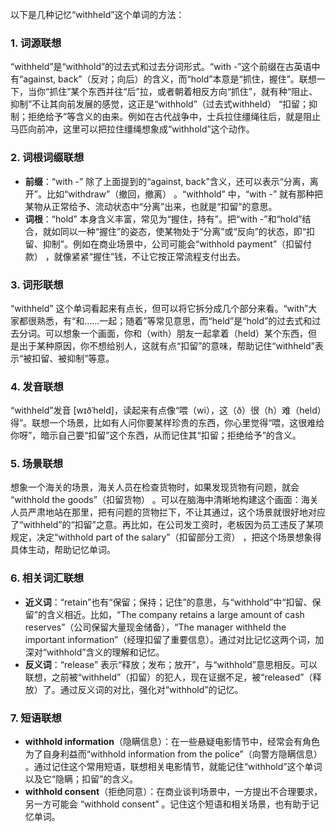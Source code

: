 以下是几种记忆“withheld”这个单词的方法：

### 1. 词源联想
 “withheld”是“withhold”的过去式和过去分词形式。“with -”这个前缀在古英语中有“against, back”（反对；向后）的含义，而“hold”本意是“抓住，握住”。联想一下，当你“抓住”某个东西并往“后”拉，或者朝着相反方向“抓住”，就有种“阻止、抑制”不让其向前发展的感觉，这正是“withhold”（过去式withheld） “扣留；抑制；拒绝给予”等含义的由来。例如在古代战争中，士兵拉住缰绳往后，就是阻止马匹向前冲，这里可以把拉住缰绳想象成“withhold”这个动作。

### 2. 词根词缀联想
 - **前缀**：“with -” 除了上面提到的“against, back”含义，还可以表示“分离，离开”。比如“withdraw”（撤回，撤离） 。“withhold” 中，“with -” 就有那种把某物从正常给予、流动状态中“分离”出来，也就是“扣留”的意思。
 - **词根**：“hold” 本身含义丰富，常见为“握住，持有”。把“with -”和“hold”结合，就如同以一种“握住”的姿态，使某物处于“分离”或“反向”的状态，即“扣留、抑制”。例如在商业场景中，公司可能会“withhold payment”（扣留付款） ，就像紧紧“握住”钱，不让它按正常流程支付出去。

### 3. 词形联想
 “withheld” 这个单词看起来有点长，但可以将它拆分成几个部分来看。“with”大家都很熟悉，有“和……一起；随着”等常见意思，而“held”是“hold”的过去式和过去分词。可以想象一个画面，你和（with）朋友一起拿着（held）某个东西，但是出于某种原因，你不想给别人，这就有点“扣留”的意味，帮助记住“withheld”表示“被扣留、被抑制”等意。

### 4. 发音联想
 “withheld”发音 [wɪðˈheld]，读起来有点像“喂（wi），这（ð）很（h）难（held）得”。联想一个场景，比如有人问你要某样珍贵的东西，你心里觉得“喂，这很难给你呀”，暗示自己要“扣留”这个东西，从而记住其“扣留；拒绝给予”的含义。

### 5. 场景联想
想象一个海关的场景，海关人员在检查货物时，如果发现货物有问题，就会 “withhold the goods”（扣留货物） 。可以在脑海中清晰地构建这个画面：海关人员严肃地站在那里，把有问题的货物拦下，不让其通过，这个场景就很好地对应了“withheld”的“扣留”之意。再比如，在公司发工资时，老板因为员工违反了某项规定，决定“withhold part of the salary”（扣留部分工资） ，把这个场景想象得具体生动，帮助记忆单词。

### 6. 相关词汇联想
 - **近义词**：“retain”也有“保留；保持；记住”的意思，与“withhold”中“扣留、保留”的含义相近。比如，“The company retains a large amount of cash reserves”（公司保留大量现金储备），“The manager withheld the important information”（经理扣留了重要信息）。通过对比记忆这两个词，加深对“withhold”含义的理解和记忆。
 - **反义词**：“release” 表示“释放；发布；放开”，与“withhold”意思相反。可以联想，之前被“withheld”（扣留）的犯人，现在证据不足，被“released”（释放）了。通过反义词的对比，强化对“withhold”的记忆。

### 7. 短语联想
 - **withhold information**（隐瞒信息）：在一些悬疑电影情节中，经常会有角色为了自身利益而“withhold information from the police”（向警方隐瞒信息） 。通过记住这个常用短语，联想相关电影情节，就能记住“withhold”这个单词以及它“隐瞒；扣留”的含义。
 - **withhold consent**（拒绝同意）：在商业谈判场景中，一方提出不合理要求，另一方可能会 “withhold consent” 。记住这个短语和相关场景，也有助于记忆单词。 
